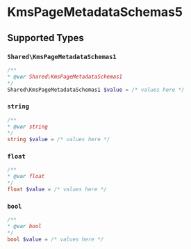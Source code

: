 # KmsPageMetadataSchemas5


## Supported Types

### `Shared\KmsPageMetadataSchemas1`

```php
/**
* @var Shared\KmsPageMetadataSchemas1
*/
Shared\KmsPageMetadataSchemas1 $value = /* values here */
```

### `string`

```php
/**
* @var string
*/
string $value = /* values here */
```

### `float`

```php
/**
* @var float
*/
float $value = /* values here */
```

### `bool`

```php
/**
* @var bool
*/
bool $value = /* values here */
```


